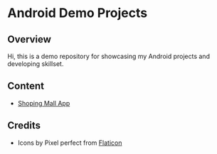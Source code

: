 # Android Demo Projects

## Overview
Hi, this is a demo repository for showcasing my Android projects and developing skillset.

## Content
* [Shoping Mall App](https://github.com/bobbyliu-andev/android-demo-projects/tree/master/kotlin-mall)

## Credits
* Icons by Pixel perfect from [Flaticon](https://www.flaticon.com/authors/pixel-perfect)
